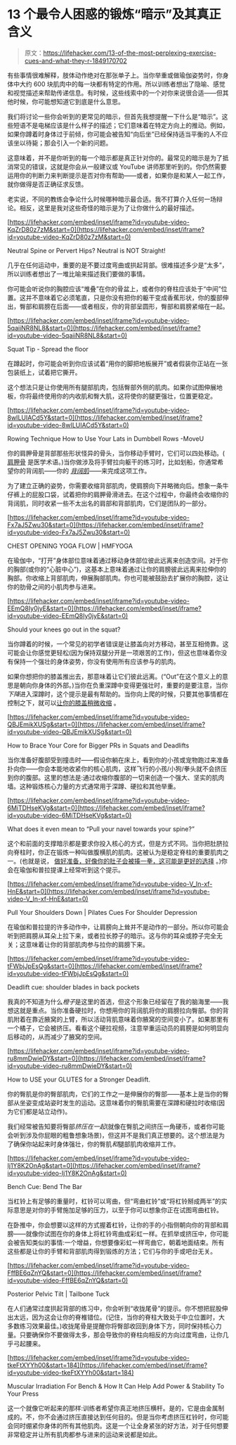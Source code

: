 # 13 个最令人困惑的锻炼“暗示”及其真正含义

> 原文：<https://lifehacker.com/13-of-the-most-perplexing-exercise-cues-and-what-they-r-1849170702>

有些事情很难解释，肢体动作绝对在那张单子上。当你举重或做瑜伽姿势时，你身体中大约 600 块肌肉中的每一块都有特定的作用。所以训练者想出了隐喻、感觉和视觉描述来帮助传递信息。有时候，这些线索中的一个对你来说很合适——但其他时候，你可能想知道它到底是什么意思。

我们将讨论一些你会听到的更常见的暗示，但首先我想提醒一下什么是“暗示”。这些短语不是电梯应该是什么样子的描述；它们意味着在特定方向上的推动。例如，如果你蹲着时身体过于前倾，你可能会被告知“向后坐”已经保持适当平衡的人不应该坐以待毙；那会引入一个新的问题。

这意味着，并不是你听到的每一个暗示都是真正针对你的。最常见的暗示是为了抵消常见的错误，这就是你会从一般建议或 YouTube 讲师那里听到的。你仍然需要运用你的判断力来判断提示是否对你有帮助——或者，如果你是和某人一起工作，就你做得是否正确征求反馈。

老实说，不同的教练会争论什么时候哪种暗示最合适。我不打算介入任何一场辩论。相反，这里是我对这些奇怪的暗示是为了让你做什么的最好描述。

 [https://lifehacker.com/embed/inset/iframe?id=youtube-video-KqZrD80z7zM&start=0](https://lifehacker.com/embed/inset/iframe?id=youtube-video-KqZrD80z7zM&start=0)

<figcaption class="sc-1ptbguh-0 hxeMec caption">Neutral Spine or Pervert Hips? Neutral is NOT Straight!</figcaption> 

几乎在任何运动中，重要的是不要过度弯曲或拱起背部。很难描述多少是“太多”，所以训练者想出了一堆比喻来描述我们要做的事情。

你可能会听说你的胸腔应该“堆叠”在你的骨盆上，或者你的脊柱应该处于“中间”位置。这并不意味着它必须笔直，只是你没有把你的躯干变成香蕉形状，你的腹部伸出，臀部和肩膀在后面——或者相反，你的背部呈圆形，臀部和肩膀紧缩在一起。

 [https://lifehacker.com/embed/inset/iframe?id=youtube-video-5qaiiNR8NL8&start=0](https://lifehacker.com/embed/inset/iframe?id=youtube-video-5qaiiNR8NL8&start=0)

<figcaption class="sc-1ptbguh-0 hxeMec caption">Squat Tip - Spread the floor</figcaption> 

在蹲起时，你可能会听到你应该试着“用你的脚把地板展开”或者假装你正站在一张包装纸上，试着把它撕开。

这个想法只是让你使用所有腿部肌肉，包括臀部外侧的肌肉。如果你试图伸展地板，你将最终使用你的内收肌和臀大肌，这将使你的腿更强壮，位置更稳定。

 [https://lifehacker.com/embed/inset/iframe?id=youtube-video-8wILUIACd5Y&start=0](https://lifehacker.com/embed/inset/iframe?id=youtube-video-8wILUIACd5Y&start=0)

<figcaption class="sc-1ptbguh-0 hxeMec caption">Rowing Technique How to Use Your Lats in Dumbbell Rows -MoveU</figcaption> 

你的肩胛骨是背部那些形状怪异的骨头，当你移动手臂时，它们可以四处移动。( [肩胛骨](https://en.wikipedia.org/wiki/Scapula) 是医学术语。)当你做涉及将手臂拉向躯干的练习时，比如划船，你通常希望你的背阔肌——你的 [*背阔肌*](https://www.kenhub.com/en/library/anatomy/latissimus-dorsi-muscle)——来完成这项工作。

为了建立正确的姿势，你需要收缩背部肌肉，使肩膀向下并略微向后。想象一条牛仔裤上的屁股口袋，试着把你的肩胛骨滑进去。在这个过程中，你最终会收缩你的背阔肌，同时收紧一些不太出名的肩部和背部肌肉，它们是团队的一部分。

 [https://lifehacker.com/embed/inset/iframe?id=youtube-video-Fx7aJ5Zwu30&start=0](https://lifehacker.com/embed/inset/iframe?id=youtube-video-Fx7aJ5Zwu30&start=0)

<figcaption class="sc-1ptbguh-0 hxeMec caption">CHEST OPENING YOGA FLOW | HMFYOGA</figcaption> 

在瑜伽中，“打开”身体部位意味着通过移动身体部位彼此远离来创造空间。对于你的胸部(或你的“心脏中心”)，这基本上意味着通过让你的肩膀彼此远离来拉伸你的胸部。你收缩上背部肌肉，伸展胸部肌肉。你也可能被鼓励去扩展你的胸腔，这让你的肋骨之间的小肌肉参与进来。

 [https://lifehacker.com/embed/inset/iframe?id=youtube-video-EEmQ8Iy0jyE&start=0](https://lifehacker.com/embed/inset/iframe?id=youtube-video-EEmQ8Iy0jyE&start=0)

<figcaption class="sc-1ptbguh-0 hxeMec caption">Should your knees go out in the squat?</figcaption> 

当你蹲着的时候，一个常见的初学者错误是让膝盖向对方移动，甚至互相倚靠。这可能会让你感觉更轻松(因为保持双腿分开是一项艰苦的工作)，但这也意味着你没有保持一个强壮的身体姿势，你没有使用所有应该参与的肌肉。

如果你想把你的膝盖推出去，那意味着让它们彼此远离。(“Out”在这个意义上的意思是朝向你身体的外部。)当你在负重深蹲中变得更强壮时，重要的是要注意，当你*下降*进入深蹲时，这个提示是最有帮助的。当你向上爬的时候，只要其他事情都在控制之下，就可以[让你的膝盖稍微收缩](https://thebarbellphysio.com/knee-valgus-always-bad-weight-lifting/) 。

 [https://lifehacker.com/embed/inset/iframe?id=youtube-video-QBJEmikXUSg&start=0](https://lifehacker.com/embed/inset/iframe?id=youtube-video-QBJEmikXUSg&start=0)

<figcaption class="sc-1ptbguh-0 hxeMec caption">How to Brace Your Core for Bigger PRs in Squats and Deadlifts</figcaption> 

当你准备好腹部受到撞击时——假设你躺在床上，看到你的小孩或宠物跑过来准备扑向你——你会本能地收紧你的核心肌肉，这样飞行的小孩/小狗/拳头就不会挤压到你的腹部。这里的想法是:通过收缩你腹部的一切来创造一个强大、坚实的肌肉墙。这种锻炼核心力量的方式通常用于深蹲、硬拉和其他举重。

 [https://lifehacker.com/embed/inset/iframe?id=youtube-video-6MiTDHseKVg&start=0](https://lifehacker.com/embed/inset/iframe?id=youtube-video-6MiTDHseKVg&start=0)

<figcaption class="sc-1ptbguh-0 hxeMec caption">What does it even mean to “Pull your navel towards your spine?”</figcaption> 

这个和前面的支撑暗示都是要求你投入核心的方式，但是方式不同。当你把肚脐拉向脊柱时，你正在锻炼一种叫做腹横肌的肌肉。这被认为是稳定脊柱的重要肌肉之一。(也就是说， [做好准备，好像你的肚子会被揍一拳，这可能是更好的选择](https://lifehacker.com/what-does-engage-your-core-even-mean-1847019971) 。)你会在瑜伽和普拉提课上经常听到这个提示。

 [https://lifehacker.com/embed/inset/iframe?id=youtube-video-V_In-xf-HnE&start=0](https://lifehacker.com/embed/inset/iframe?id=youtube-video-V_In-xf-HnE&start=0)

<figcaption class="sc-1ptbguh-0 hxeMec caption">Pull Your Shoulders Down | Pilates Cues For Shoulder Depression</figcaption> 

在瑜伽和普拉提的许多动作中，让肩膀向上耸并不是动作的一部分。所以你可能会听到把肩膀从耳朵上拉下来，或者拉长脖子的暗示。这与你的耳朵或脖子完全无关；这意味着让你的背部肌肉参与拉你的肩膀下来。

 [https://lifehacker.com/embed/inset/iframe?id=youtube-video-tFWbjJpEsQg&start=0](https://lifehacker.com/embed/inset/iframe?id=youtube-video-tFWbjJpEsQg&start=0)

<figcaption class="sc-1ptbguh-0 hxeMec caption">Deadlift cue: shoulder blades in back pockets</figcaption> 

我真的不知道为什么*橙子*是这里的首选，但这个形象已经留在了我的脑海里——我想这就是重点。当你准备硬拉时，你想用你的背阔肌将你的肩膀拉向臀部。你的背肌附着在靠近腋窝的上臂，所以活动背肌意味着你腋窝的空间变小了。如果那里有一个橘子，它会被挤压。看看这个硬拉视频，注意举重运动员的肩膀是如何明显向后移动的，从而减少了腋窝的空间。

 [https://lifehacker.com/embed/inset/iframe?id=youtube-video-ru8mmDwieDY&start=0](https://lifehacker.com/embed/inset/iframe?id=youtube-video-ru8mmDwieDY&start=0)

<figcaption class="sc-1ptbguh-0 hxeMec caption">How to USE your GLUTES for a Stronger Deadlift.</figcaption> 

你的臀肌是你的臀部肌肉，它们的工作之一是伸展你的臀部——基本上是当你的臀部从坐姿变成站姿时发生的运动。这意味着你的臀肌需要在深蹲和硬拉时收缩(因为它们都是站立动作)。

我们经常被告知要将臀部*挤压在一起*(就像在臀肌之间挤压一角硬币，或者你可能会听到涉及你屁眼的粗鲁想象场景)，但这并不是我们真正想要的。这个想法是为了确保你站起来时身体强壮，你的臀肌*和*腿部肌肉收缩并工作。

 [https://lifehacker.com/embed/inset/iframe?id=youtube-video-Ij1Y8K2OnAg&start=0](https://lifehacker.com/embed/inset/iframe?id=youtube-video-Ij1Y8K2OnAg&start=0)

<figcaption class="sc-1ptbguh-0 hxeMec caption">Bench Cue: Bend The Bar</figcaption> 

当杠铃上有足够的重量时，杠铃可以弯曲，但“弯曲杠铃”或“将杠铃掰成两半”的实际意思是对你的手臂施加足够的压力，以至于你可以想象你正在试图弯曲杠铃。

在卧推中，你会想要以这样的方式握着杠铃，让你的手的小指侧朝向你的背部和肩膀——就像你试图在你的身体上将杠铃弯曲成彩虹一样。在抓举或挤压中，你可能会被告知类似的事情:一个增益，你想要像彩虹一样弯曲它，朝着地面结束。所有这些都是让你的手臂和背部肌肉得到锻炼的方法；它们与你的手或吧台无关。

 [https://lifehacker.com/embed/inset/iframe?id=youtube-video-FffBE6qZnYQ&start=0](https://lifehacker.com/embed/inset/iframe?id=youtube-video-FffBE6qZnYQ&start=0)

<figcaption class="sc-1ptbguh-0 hxeMec caption">Posterior Pelvic Tilt | Tailbone Tuck</figcaption> 

在人们通常过度拱起背部的练习中，你会听到“收拢尾骨”的提示。你不想把屁股伸出太远，因为这会让你的脊椎错位。(记住，当你的脊柱大致处于中立位置时，大多数练习效果最佳。)收拢尾骨是提醒你将臀部收回到身体下方，同时保持核心力量。只要确保你不要做得太多，那会导致你的脊柱向相反的方向过度弯曲，让你几乎弓起腰来。

 [https://lifehacker.com/embed/inset/iframe?id=youtube-video-tkeFtXYYh00&start=184](https://lifehacker.com/embed/inset/iframe?id=youtube-video-tkeFtXYYh00&start=184)

<figcaption class="sc-1ptbguh-0 hxeMec caption">Muscular Irradiation For Bench & How It Can Help Add Power & Stability To Your Press</figcaption> 

这一个就像它听起来的那样:训练者希望你真正地挤压横杆。是的，它是由金属制成的。不，你不会通过挤压直接达到任何目的。但是当你考虑挤压杠铃时，你可能会同时绷紧你身体的所有其他肌肉。这是一个让全身紧张的好方法，对于任何想要非常稳定并让所有肌肉都参与进来的运动来说都是如此。